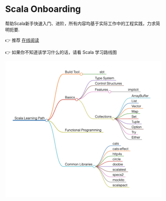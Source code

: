 # Scala Onboarding
帮助Scala新手快速入门、进阶，所有内容均基于实际工作中的工程实践，力求简明扼要. 

👉 推荐 [在线阅读](https://shuailli.github.io/scala-onboarding/)

👉 如果你不知道该学习什么的话，请看 Scala 学习路线图

![avatar](./docs/assets/scala-learning-path.png)